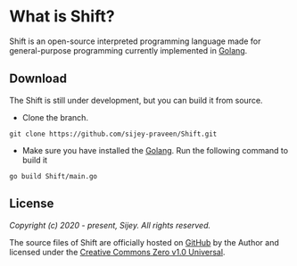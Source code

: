 # What is Shift?

Shift is an open-source interpreted programming language made for general-purpose programming currently implemented in [Golang](https://go.dev/).

## Download

The Shift is still under development, but you can build it from source.

- Clone the branch.
```
git clone https://github.com/sijey-praveen/Shift.git
```

- Make sure you have installed the [Golang](https://go.dev/). Run the following command to build it
```
go build Shift/main.go
```

## License

*Copyright (c) 2020 - present, Sijey. All rights reserved.*

The source files of Shift are officially hosted on [GitHub](https://github.com/sijey-praveen/Shift/) by the Author and licensed under the [Creative Commons Zero v1.0 Universal](https://creativecommons.org/).
